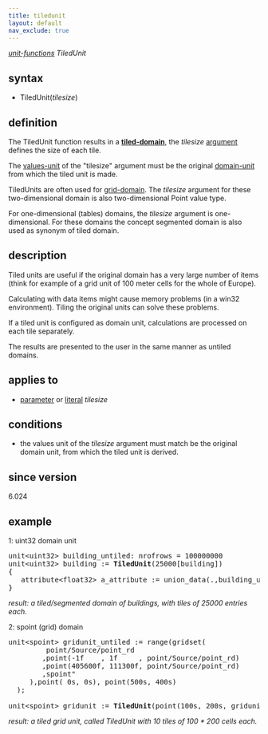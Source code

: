 ```yaml
---
title: tiledunit
layout: default
nav_exclude: true
---
```

*[unit-functions](unit-functions) TiledUnit*

## syntax

-   TiledUnit(*tilesize*)

## definition

The TiledUnit function results in a **[tiled-domain](tiled-domain)**, the *tilesize* [argument](argument) defines the size of each tile.

The [values-unit](values-unit) of the "tilesize" argument must be the original [domain-unit](domain-unit) from which the tiled unit is made.

TiledUnits are often used for [grid-domain](grid-domain). The *tilesize* argument for these two-dimensional domain is also two-dimensional Point value type.

For one-dimensional (tables) domains, the *tilesize* argument is one-dimensional. For these domains the concept segmented domain is also used as synonym of tiled domain.

## description

Tiled units are useful if the original domain has a very large number of items (think for example of a grid unit of 100 meter cells for the whole of Europe).

Calculating with data items might cause memory problems (in a win32 environment). Tiling the original units can solve these problems.

If a tiled unit is configured as domain unit, calculations are processed on each tile separately.

The results are presented to the user in the same manner as untiled
domains.

## applies to

-   [parameter](parameter) or [literal](https://en.wikipedia.org/wiki/Literal_(computer_programming)) *tilesize*

## conditions

-   the values unit of the *tilesize* argument must match be the original domain unit, from which the tiled unit is derived.

## since version

6.024

## example

1: uint32 domain unit
<pre>
unit&lt;uint32&gt; building_untiled: nrofrows = 100000000
unit&lt;uint32&gt; building := <B>TiledUnit</B>(25000[building])
{
   attribute&lt;float32&gt; a_attribute := union_data(.,building_untiled/a_attribute);
}
</pre>
*result: a tiled/segmented domain of buildings, with tiles of 25000 entries each.*

2: spoint (grid) domain
<pre>
unit&lt;spoint&gt; gridunit_untiled := range(gridset(
         point/Source/point_rd
        ,point(-1f    , 1f     , point/Source/point_rd)
        ,point(405600f, 111300f, point/Source/point_rd)
        ,spoint"
     ),point( 0s, 0s), point(500s, 400s)
  );

unit&lt;spoint&gt; gridunit := <B>TiledUnit</B>(point(100s, 200s, gridunit_untiled));
</pre>

*result: a tiled grid unit, called TiledUnit with 10 tiles of 100 * 200 cells each.*